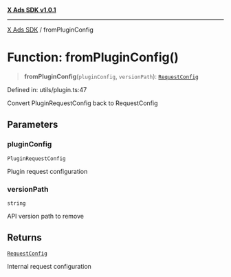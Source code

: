 [**X Ads SDK v1.0.1**](../README.md)

***

[X Ads SDK](../globals.md) / fromPluginConfig

# Function: fromPluginConfig()

> **fromPluginConfig**(`pluginConfig`, `versionPath`): [`RequestConfig`](../interfaces/RequestConfig.md)

Defined in: utils/plugin.ts:47

Convert PluginRequestConfig back to RequestConfig

## Parameters

### pluginConfig

`PluginRequestConfig`

Plugin request configuration

### versionPath

`string`

API version path to remove

## Returns

[`RequestConfig`](../interfaces/RequestConfig.md)

Internal request configuration
